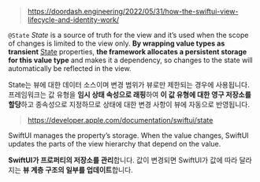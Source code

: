 
> https://doordash.engineering/2022/05/31/how-the-swiftui-view-lifecycle-and-identity-work/

`@State`
_State_ is a source of truth for the view and it’s used when the scope of changes is limited to the view only. **By wrapping value types as transient** [State](https://developer.apple.com/documentation/swiftui/state) properties, **the framework allocates a persistent storage for this value type** and makes it a dependency, so changes to the state will automatically be reflected in the view.

State는 뷰에 대한 데이터 소스이며 변경 범위가 뷰로만 제한되는 경우에 사용됩니다. 프레임워크는 값 유형을 **임시 상태 속성으로 래핑**하여 **이 값 유형에 대한 영구 저장소를 할당**하고 종속성으로 지정하므로 상태에 대한 변경 사항이 뷰에 자동으로 반영됩니다.

> https://developer.apple.com/documentation/swiftui/state

SwiftUI manages the property’s storage. When the value changes, SwiftUI updates the parts of the view hierarchy that depend on the value.

**SwiftUI가 프로퍼티의 저장소를 관리**합니다. 값이 변경되면 SwiftUI가 값에 따라 달라지는 **뷰 계층 구조의 일부를 업데이트**합니다.


